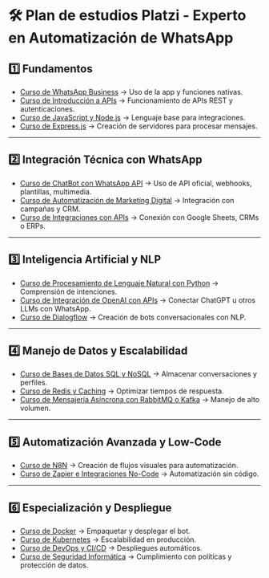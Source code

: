 # 🛠 Plan de estudios Platzi - Experto en Automatización de WhatsApp

## 1️⃣ Fundamentos
- [Curso de WhatsApp Business](https://platzi.com/cursos/whatsapp-for-business/) → Uso de la app y funciones nativas.
- [Curso de Introducción a APIs](https://platzi.com/cursos/apis/) → Funcionamiento de APIs REST y autenticaciones.
- [Curso de JavaScript y Node.js](https://platzi.com/cursos/javascript-nodejs/) → Lenguaje base para integraciones.
- [Curso de Express.js](https://platzi.com/cursos/express/) → Creación de servidores para procesar mensajes.

---

## 2️⃣ Integración Técnica con WhatsApp
- [Curso de ChatBot con WhatsApp API](https://platzi.com/cursos/whatsapp-api/) → Uso de API oficial, webhooks, plantillas, multimedia.
- [Curso de Automatización de Marketing Digital](https://platzi.com/cursos/marketing-automatizacion/) → Integración con campañas y CRM.
- [Curso de Integraciones con APIs](https://platzi.com/cursos/integraciones-apis/) → Conexión con Google Sheets, CRMs o ERPs.

---

## 3️⃣ Inteligencia Artificial y NLP
- [Curso de Procesamiento de Lenguaje Natural con Python](https://platzi.com/cursos/nlp-python/) → Comprensión de intenciones.
- [Curso de Integración de OpenAI con APIs](https://platzi.com/cursos/openai-apis/) → Conectar ChatGPT u otros LLMs con WhatsApp.
- [Curso de Dialogflow](https://platzi.com/cursos/dialogflow/) → Creación de bots conversacionales con NLP.

---

## 4️⃣ Manejo de Datos y Escalabilidad
- [Curso de Bases de Datos SQL y NoSQL](https://platzi.com/cursos/bd/) → Almacenar conversaciones y perfiles.
- [Curso de Redis y Caching](https://platzi.com/cursos/redis/) → Optimizar tiempos de respuesta.
- [Curso de Mensajería Asíncrona con RabbitMQ o Kafka](https://platzi.com/cursos/rabbitmq/) → Manejo de alto volumen.

---

## 5️⃣ Automatización Avanzada y Low-Code
- [Curso de N8N](https://platzi.com/cursos/n8n/) → Creación de flujos visuales para automatización.
- [Curso de Zapier e Integraciones No-Code](https://platzi.com/cursos/zapier/) → Automatización sin código.

---

## 6️⃣ Especialización y Despliegue
- [Curso de Docker](https://platzi.com/cursos/docker/) → Empaquetar y desplegar el bot.
- [Curso de Kubernetes](https://platzi.com/cursos/kubernetes/) → Escalabilidad en producción.
- [Curso de DevOps y CI/CD](https://platzi.com/cursos/devops/) → Despliegues automáticos.
- [Curso de Seguridad Informática](https://platzi.com/cursos/seguridad-informatica/) → Cumplimiento con políticas y protección de datos.

